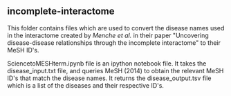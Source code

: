 ## incomplete-interactome

This folder contains files which are used to convert the disease names used in the interactome created by
*Menche et al.* in their paper "Uncovering disease-disease relationships through the incomplete interactome" to their
MeSH ID's.

SciencetoMESHterm.ipynb file is an ipython notebook file. It takes the disease_input.txt file, and queries MeSH (2014)
to obtain the relevant MeSH ID's that match the disease names. It returns the disease_output.tsv file which is a list
of the diseases and their respective ID's. 

